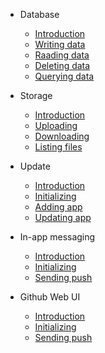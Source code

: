 - Database

  - [Introduction](pages/database#clorabase-database)
  - [Writing data](pages/database#writing-data)
  - [Raading data](pages/database#reading-data)
  - [Deleting data](pages/database#deleting-data)
  - [Querying data](pages/database#querying-data)

- Storage

  - [Introduction](pages/storage#clorabase-storage)
  - [Uploading](pages/storage#uploading-file-to-storage)
  - [Downloading](pages/storage#downloading-file-from-storage)
  - [Listing files](pages/storage#listing-files)



- Update

  - [Introduction](pages/update#in-app-updates)
  - [Initializing](pages/update#initializing-the-class)
  - [Adding app](pages/update#adding-app-in-clorabase)
  - [Updating app](pages/update#incrementing-app-version)


- In-app messaging

  - [Introduction](pages/inapp#in-app-messaging)
  - [Initializing](pages/inapp#initializing)
  - [Sending push](pages/inapp#sending-in-app-message)

- Github Web UI

  - [Introduction](pages/github#uploading-a-file-into-storage)
  - [Initializing](pages/github#send-in-app-message)
  - [Sending push](pages/github#create-a-versioned-app)



